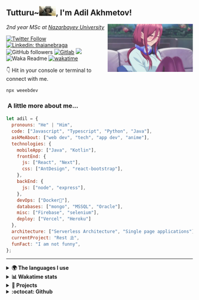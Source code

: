 <h2>Tutturu~<img src="img/tuturu.gif" width="45" alt="">, I'm Adil Akhmetov! <img src="img/miku-dance.gif" width="50" alt=""></h2>
<img align='right' src="img/miku.gif" width="230" alt="">
<p><em>2nd year MSc at <a href="https://nu.edu.kz/">Nazarbayev University</a>
<a href="https://sdu.edu.kz/"><img src="img/sdu-ahegao.svg" align="right" width="100" alt=""></a>
</em></p>

[![Twitter Follow](https://img.shields.io/twitter/follow/weeebdev?label=Follow)](https://twitter.com/intent/follow?screen_name=weeebdev)
[![Linkedin: thaianebraga](https://img.shields.io/badge/-adildev-blue?style=flat-square&logo=Linkedin&logoColor=white&link=https://www.linkedin.com/in/adildev/)](https://www.linkedin.com/in/adildev/)
![GitHub followers](https://img.shields.io/github/followers/weeebdev?label=Follow&style=flat-square)
[![Gitlab](https://img.shields.io/badge/Gitlab-weeebdev-orange?style=flat-square&logo=gitlab)](https://gitlab.com/weeebdev)
![](https://visitor-badge.glitch.me/badge?page_id=weeebdev.weeebdev)
![Waka Readme](https://github.com/weeebdev/weeebdev/workflows/Waka%20Readme/badge.svg)
[![wakatime](https://wakatime.com/badge/user/1fb6390f-222e-4088-8de8-840ef1443858.svg)](https://wakatime.com/@1fb6390f-222e-4088-8de8-840ef1443858)
<!-- [![Leetcode badge](https://leetcode-badge.chyroc.cn/?name=user3449f)](https://leetcode.com/user3449f/) -->

👇 Hit in your console or terminal to connect with me.

```bash
npx weeebdev
```

### <img src="https://media.giphy.com/media/VgCDAzcKvsR6OM0uWg/giphy.gif" width="50" alt=""> A little more about me...

```javascript
let adil = {
  pronouns: "He" | "Him",
  code: ["Javascript", "Typescript", "Python", "Java"],
  askMeAbout: ["web dev", "tech", "app dev", "anime"],
  technologies: {
    mobileApp: ["Java", "Kotlin"],
    frontEnd: {
      js: ["React", "Next"],
      css: ["AntDesign", "react-bootstrap"],
    },
    backEnd: {
      js: ["node", "express"],
    },
    devOps: ["Docker🐳"],
    databases: ["mongo", "MSSQL", "Oracle"],
    misc: ["Firebase", "selenium"],
    deploy: ["Vercel", "Heroku"]
  },
  architecture: ["Serverless Architecture", "Single page applications"],
  currentProject: "Rest ⛱",
  funFact: "I am not funny",
};
```

---

<details>
  <summary><b>🌍 The languages I use</b></summary>
  <hr>
  
  
| ⏰ Past month | ⌛️ Past Year |
|---|---|
| <a href="https://wakatime.com/@adildev"><img src="https://wakatime.com/share/@adilDev/4ebe423a-b427-4031-b073-d221b9528df7.svg" height="300px"></a> | <a href="https://wakatime.com/@adildev"><img src="https://wakatime.com/share/@adilDev/1b4a30f1-9a7f-47fe-b8d2-0fc90f37fcd3.svg" height="300px"></a> |
</details>

<details>
<summary><b>📊 Wakatime stats</b><br></summary>
<div>
<hr/>

<!--START_SECTION:waka-->
![Code Time](http://img.shields.io/badge/Code%20Time-4%2C603%20hrs%2041%20mins-blue)

![Profile Views](http://img.shields.io/badge/Profile%20Views-1-blue)

![Lines of code](https://img.shields.io/badge/From%20Hello%20World%20I%27ve%20Written-9.1%20million%20lines%20of%20code-blue)

**🐱 My GitHub Data** 

> 📦 545.8 kB Used in GitHub's Storage 
 > 
> 🏆 915 Contributions in the Year 2024
 > 
> 💼 Opted to Hire
 > 
> 📜 62 Public Repositories 
 > 
> 🔑 14 Private Repositories 
 > 
**I'm an Early 🐤** 

```text
🌞 Morning                396 commits         █░░░░░░░░░░░░░░░░░░░░░░░░   04.92 % 
🌆 Daytime                3837 commits        ████████████░░░░░░░░░░░░░   47.72 % 
🌃 Evening                3130 commits        ██████████░░░░░░░░░░░░░░░   38.93 % 
🌙 Night                  678 commits         ██░░░░░░░░░░░░░░░░░░░░░░░   08.43 % 
```
📅 **I'm Most Productive on Tuesday** 

```text
Monday                   948 commits         ███░░░░░░░░░░░░░░░░░░░░░░   11.79 % 
Tuesday                  2066 commits        ██████░░░░░░░░░░░░░░░░░░░   25.69 % 
Wednesday                935 commits         ███░░░░░░░░░░░░░░░░░░░░░░   11.63 % 
Thursday                 1079 commits        ███░░░░░░░░░░░░░░░░░░░░░░   13.42 % 
Friday                   439 commits         █░░░░░░░░░░░░░░░░░░░░░░░░   05.46 % 
Saturday                 855 commits         ███░░░░░░░░░░░░░░░░░░░░░░   10.63 % 
Sunday                   1719 commits        █████░░░░░░░░░░░░░░░░░░░░   21.38 % 
```


📊 **This Week I Spent My Time On** 

```text
🕑︎ Time Zone: Asia/Almaty

💬 Programming Languages: 
Other                    17 hrs 11 mins      ███████████████████████░░   90.63 % 
C++                      49 mins             █░░░░░░░░░░░░░░░░░░░░░░░░   04.33 % 
Todotxt                  40 mins             █░░░░░░░░░░░░░░░░░░░░░░░░   03.53 % 
Lua                      11 mins             ░░░░░░░░░░░░░░░░░░░░░░░░░   00.99 % 
TeX                      5 mins              ░░░░░░░░░░░░░░░░░░░░░░░░░   00.44 % 

🔥 Editors: 
Chrome                   15 hrs 54 mins      █████████████████████░░░░   84.10 % 
Neovim                   1 hr 42 mins        ██░░░░░░░░░░░░░░░░░░░░░░░   09.07 % 
fish                     1 hr 13 mins        ██░░░░░░░░░░░░░░░░░░░░░░░   06.46 % 
Notes                    3 mins              ░░░░░░░░░░░░░░░░░░░░░░░░░   00.34 % 
Obsidian                 0 secs              ░░░░░░░░░░░░░░░░░░░░░░░░░   00.02 % 

🐱‍💻 Projects: 
Terminal                 7 hrs 47 mins       ██████████░░░░░░░░░░░░░░░   41.22 % 
thesis                   3 hrs 12 mins       ████░░░░░░░░░░░░░░░░░░░░░   16.95 % 
SketchyBar               2 hrs 18 mins       ███░░░░░░░░░░░░░░░░░░░░░░   12.17 % 
contests                 1 hr 39 mins        ██░░░░░░░░░░░░░░░░░░░░░░░   08.74 % 
Unknown Project          54 mins             █░░░░░░░░░░░░░░░░░░░░░░░░   04.83 % 

💻 Operating System: 
Mac                      18 hrs 54 mins      █████████████████████████   100.00 % 
```

**I Mostly Code in Jupyter Notebook** 

```text
HTML                     9 repos             ██░░░░░░░░░░░░░░░░░░░░░░░   09.78 % 
Python                   4 repos             █░░░░░░░░░░░░░░░░░░░░░░░░   04.35 % 
Lua                      2 repos             █░░░░░░░░░░░░░░░░░░░░░░░░   02.17 % 
C++                      1 repo              ░░░░░░░░░░░░░░░░░░░░░░░░░   01.09 % 
Promela                  1 repo              ░░░░░░░░░░░░░░░░░░░░░░░░░   01.09 % 
```



**Timeline**

![Lines of Code chart](https://raw.githubusercontent.com/weeebdev/weeebdev/master/assets/bar_graph.png)


 Last Updated on 08/06/2024 01:23:03 UTC
<!--END_SECTION:waka-->
</div>
</details>

<details>
<summary><b>🧾 Projects</b></summary>
<hr>

|Project|Status|
|---|---|
|[![ReadMe Card](https://github-readme-stats.vercel.app/api/pin/?username=weeebdev&repo=waifu.pics&theme=dracula)](https://github.com/weeebdev/waifu.pics)|[![time tracker](https://wakatime.com/badge/github/weeebdev/waifu.pics.svg)](https://wakatime.com/badge/github/weeebdev/waifu.pics)|
|[![ReadMe Card](https://github-readme-stats.vercel.app/api/pin/?username=mentor-ship&repo=mentorship&theme=dracula)](https://github.com/Mentor-ship/Mentorship)|[![time tracker](https://wakatime.com/badge/github/Mentor-ship/Mentorship.svg)](https://wakatime.com/badge/github/Mentor-ship/Mentorship)|
|[![ReadMe Card](https://github-readme-stats.vercel.app/api/pin/?username=masters-and-Abu&repo=tolqyn&theme=dracula)](https://github.com/Masters-and-Abu/Tolqyn)|[![time tracker](https://wakatime.com/badge/github/Masters-and-Abu/Tolqyn.svg)](https://wakatime.com/badge/github/Masters-and-Abu/Tolqyn)|
|[![ReadMe Card](https://github-readme-stats.vercel.app/api/pin/?username=dracula&repo=unigram&theme=dracula)](https://github.com/dracula/unigram)||

</details>

<details>
  <summary><b>:octocat: Github</b></summary>
  <hr>
  <a href="https://sourcekarma.vercel.app/weeebdev"><img src="https://sourcekarma-og.vercel.app/api/weeebdev/github" alt="" align="left"/></a>
  <img src="https://github-readme-stats.vercel.app/api?username=weeebdev&show_icons=true&theme=dracula&hide_title=true&hide_rank=true&count_private=true" align="right"/>
</details>
<div align="center">
  <kbd>
    <img src="https://waifu.now.sh/sfw/hug" alt="">
  </kbd>
</div>
